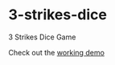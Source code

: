 # 3-strikes-dice
3 Strikes Dice Game

Check out the [working demo](https://iamface.github.io/3-strikes-dice)
